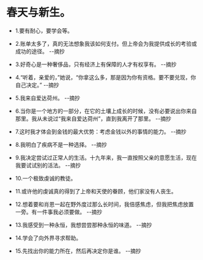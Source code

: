 # 春天与新生。

- 1.要有耐心，要学会等。

- 2.账单太多了，真的无法想象我该如何支付。但上帝会为我提供成长的考验或成功的途径。 --摘抄

- 3.好奇心是一种奢侈品，只有经济上有保障的人才有权享有。 --摘抄

- 4.“听着，亲爱的，”她说，“你拿这么多，那是因为你有资格。要不要兑现，你自己决定。” --摘抄

- 5.我来自爱达荷州。 --摘抄

- 6.当你是一个地方的一部分，在它的土壤上成长的时候，没有必要说出你来自那里。我从未说过“我来自爱达荷州”，直到我离开了那里。 --摘抄

- 7.这时我才体会到金钱的最大优势：考虑金钱以外的事情的能力。 --摘抄

- 8.我明白了疾病不是一种选择。 --摘抄

- 9.我决定尝试过正常人的生活。十九年来，我一直按照父亲的意愿生活，现在我要试试别的活法。 --摘抄

- 10.一个极致虔诚的教徒。

- 11.或许他的虔诚真的得到了上帝和天使的眷顾，他们家没有人丧生。

- 12.想着要和肖恩一起在野外度过那么长时间，我倍感焦虑，但我把焦虑放置一旁。有一件事我必须要做。 --摘抄

- 13.我感受到一种永恒，我想尝尝那种永恒的味道。 --摘抄

- 14.学会了向外界寻求帮助。

- 15.先找出你的能力所在，然后再决定你是谁。 --摘抄

